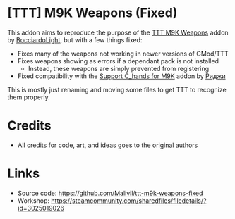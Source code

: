 # [TTT] M9K Weapons (Fixed)
This addon aims to reproduce the purpose of the [TTT M9K Weapons](https://steamcommunity.com/sharedfiles/filedetails/?id=716631815) addon by [BocciardoLight](https://steamcommunity.com/id/bocciardolight), but with a few things fixed:
* Fixes many of the weapons not working in newer versions of GMod/TTT
* Fixes weapons showing as errors if a dependant pack is not installed
  * Instead, these weapons are simply prevented from registering
* Fixed compatibility with the [Support C_hands for M9K](https://steamcommunity.com/sharedfiles/filedetails/?id=3451239016) addon by [Риджи](https://steamcommunity.com/id/435325228)

This is mostly just renaming and moving some files to get TTT to recognize them properly.

# Credits
- All credits for code, art, and ideas goes to the original authors

# Links
* Source code: https://github.com/Malivil/ttt-m9k-weapons-fixed
* Workshop: https://steamcommunity.com/sharedfiles/filedetails/?id=3025019026
